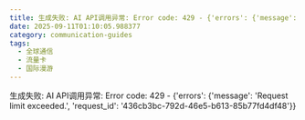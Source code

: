 ```yaml
---
title: 生成失败: AI API调用异常: Error code: 429 - {'errors': {'message': 'Request limit exceeded.', 'request_id': '6f3d72d9-bb06-48f9-b234-3d959351d5cc'}}
date: 2025-09-11T01:10:05.988377
category: communication-guides
tags:
  - 全球通信
  - 流量卡
  - 国际漫游
---
```


生成失败: AI API调用异常: Error code: 429 - {'errors': {'message': 'Request limit exceeded.', 'request_id': '436cb3bc-792d-46e5-b613-85b77fd4df48'}}